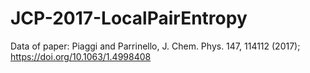 # JCP-2017-LocalPairEntropy
Data of paper: Piaggi and Parrinello, J. Chem. Phys. 147, 114112 (2017); https://doi.org/10.1063/1.4998408
